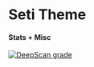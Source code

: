 # Seti Theme

#### Stats + Misc

[![DeepScan grade](https://deepscan.io/api/teams/12047/projects/15005/branches/291973/badge/grade.svg)](https://deepscan.io/dashboard#view=project&tid=12047&pid=15005&bid=291973)
